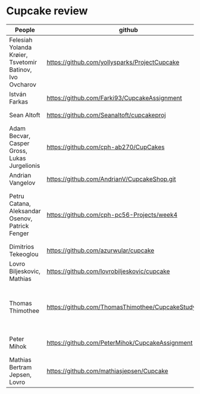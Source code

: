# Cupcake review



People  |  github  |  reviewer
---|---|---
Felesiah Yolanda Krøier, Tsvetomir Batinov, Ivo Ovcharov  |  https://github.com/yollysparks/ProjectCupcake  |  Petru Catana, Aleksandar Osenov, Patrick Fenger
István Farkas  |  https://github.com/Farki93/CupcakeAssignment  |  Andrian
Sean Altoft  |  https://github.com/Seanaltoft/cupcakeproj  |  István Farkas
Adam Becvar, Casper Gross, Lukas Jurgelionis  | https://github.com/cph-ab270/CupCakes  |  Thomas Thimothee
Andrian Vangelov | https://github.com/AndrianV/CupcakeShop.git | István 
Petru Catana, Aleksandar Osenov, Patrick Fenger  |  https://github.com/cph-pc56-Projects/week4  |  Felesiah Yolanda Krøier, Tsvetomir Batinov, Ivo Ovcharov 
Dimitrios Tekeoglou  |   https://github.com/azurwular/cupcake  |  Andrian Vangelov
Lovro Biljeskovic, Mathias  |  https://github.com/lovrobiljeskovic/cupcake  |  Peter
Thomas Thimothee  | https://github.com/ThomasThimothee/CupcakeStudyPoint  |  Adam Becvar, Casper Gross, Lukas Jurgelionis
Peter Mihok  |  https://github.com/PeterMihok/CupcakeAssignment  |  Mathias Bertram Jepsen
Mathias Bertram Jepsen, Lovro  |  https://github.com/mathiasjepsen/Cupcake  |  Peter Mihok

